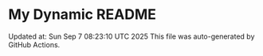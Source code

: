 # My Dynamic README
Updated at: Sun Sep  7 08:23:10 UTC 2025
This file was auto-generated by GitHub Actions.
